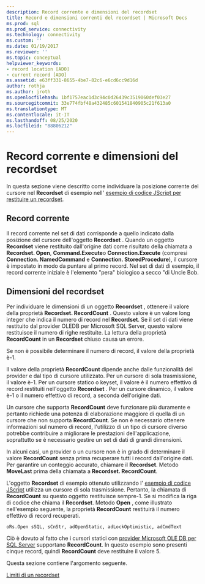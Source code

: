 ```yaml
---
description: Record corrente e dimensioni del recordset
title: Record e dimensioni correnti del recordset | Microsoft Docs
ms.prod: sql
ms.prod_service: connectivity
ms.technology: connectivity
ms.custom: ''
ms.date: 01/19/2017
ms.reviewer: ''
ms.topic: conceptual
helpviewer_keywords:
- record location [ADO]
- current record [ADO]
ms.assetid: e63ff331-8655-4be7-82c6-e6cd6cc9d16d
author: rothja
ms.author: jroth
ms.openlocfilehash: 1bf1757eac1d3c94c0d26439c3519060def03e27
ms.sourcegitcommit: 33e774fbf48a432485c601541840905c21f613a0
ms.translationtype: MT
ms.contentlocale: it-IT
ms.lasthandoff: 08/25/2020
ms.locfileid: "88806212"
---
```

# <a name="current-record-and-size-of-recordset"></a>Record corrente e dimensioni del recordset
In questa sezione viene descritto come individuare la posizione corrente del cursore nel **Recordset** di esempio nell' [esempio di codice JScript per restituire un recordset](./jscript-code-example-to-return-a-recordset.md).  
  
## <a name="current-record"></a>Record corrente  
 Il record corrente nel set di dati corrisponde a quello indicato dalla posizione del cursore dell'oggetto **Recordset** . Quando un oggetto **Recordset** viene restituito dall'origine dati come risultato della chiamata a **Recordset. Open**, **Command.Execute**o **Connection.Execute** (compresi **Connection. NamedCommand** e **Connection. StoredProcedure**), il cursore è impostato in modo da puntare al primo record. Nel set di dati di esempio, il record corrente iniziale è l'elemento "pera" biologico a secco "di Uncle Bob.  
  
## <a name="size-of-recordset"></a>Dimensioni del recordset  
 Per individuare le dimensioni di un oggetto **Recordset** , ottenere il valore della proprietà **Recordset. RecordCount** . Questo valore è un valore long integer che indica il numero di record nel **Recordset**. Se il set di dati viene restituito dal provider OLEDB per Microsoft SQL Server, questo valore restituisce il numero di righe restituite. La lettura della proprietà **RecordCount** in un **Recordset** chiuso causa un errore.  
  
 Se non è possibile determinare il numero di record, il valore della proprietà è-1.  
  
 Il valore della proprietà **RecordCount** dipende anche dalle funzionalità del provider e dal tipo di cursore utilizzato. Per un cursore di sola trasmissione, il valore è-1. Per un cursore statico o keyset, il valore è il numero effettivo di record restituiti nell'oggetto **Recordset** . Per un cursore dinamico, il valore è-1 o il numero effettivo di record, a seconda dell'origine dati.  
  
 Un cursore che supporta **RecordCount** deve funzionare più duramente e pertanto richiede una potenza di elaborazione maggiore di quella di un cursore che non supporta **RecordCount**. Se non è necessario ottenere informazioni sul numero di record, l'utilizzo di un tipo di cursore diverso potrebbe contribuire a migliorare le prestazioni dell'applicazione, soprattutto se è necessario gestire un set di dati di grandi dimensioni.  
  
 In alcuni casi, un provider o un cursore non è in grado di determinare il valore **RecordCount** senza prima recuperare tutti i record dall'origine dati. Per garantire un conteggio accurato, chiamare il **Recordset**. Metodo **MoveLast** prima della chiamata a **Recordset. RecordCount**.  
  
 L'oggetto **Recordset** di esempio ottenuto utilizzando l' [esempio di codice JScript](./jscript-code-example-to-return-a-recordset.md) utilizza un cursore di sola trasmissione. Pertanto, la chiamata di **RecordCount** su questo oggetto restituisce sempre-1. Se si modifica la riga di codice che chiama il **Recordset**. Metodo **Open** , come illustrato nell'esempio seguente, la proprietà **RecordCount** restituirà il numero effettivo di record recuperati.  
  
```  
oRs.Open sSQL, sCnStr, adOpenStatic, adLockOptimistic, adCmdText   
```  
  
 Ciò è dovuto al fatto che i cursori statici con [provider Microsoft OLE DB per SQL Server](../appendixes/microsoft-ole-db-provider-for-sql-server.md) supportano **RecordCount**. In questo esempio sono presenti cinque record, quindi **RecordCount** deve restituire il valore 5.  
  
 Questa sezione contiene l'argomento seguente.  
  
 [Limiti di un recordset](./boundaries-of-a-recordset.md)